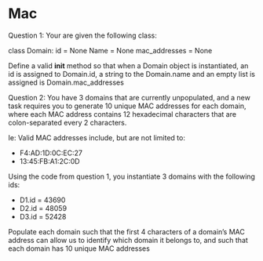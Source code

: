 # Mac

Question 1:
Your are given the following class:

class Domain:
	id = None
	Name = None
	mac_addresses = None

Define a valid __init__ method so that when a Domain object is instantiated, an id is assigned to Domain.id, a string to the Domain.name and an empty list is assigned is Domain.mac_addresses

Question 2:
You have 3 domains that are currently unpopulated, and a new task requires you to generate 10 unique MAC addresses for each domain, where each MAC address contains 12 hexadecimal characters that are colon-separated every 2 characters.

Ie: Valid MAC addresses include, but are not limited to:
-	F4:AD:1D:0C:EC:27
-	13:45:FB:A1:2C:0D

Using the code from question 1, you instantiate 3 domains with the following ids:
-	D1.id = 43690
-	D2.id = 48059
-	D3.id = 52428

Populate each domain such that the first 4 characters of a domain’s MAC address can allow us to identify which domain it belongs to, and such that each domain has 10 unique MAC addresses 
